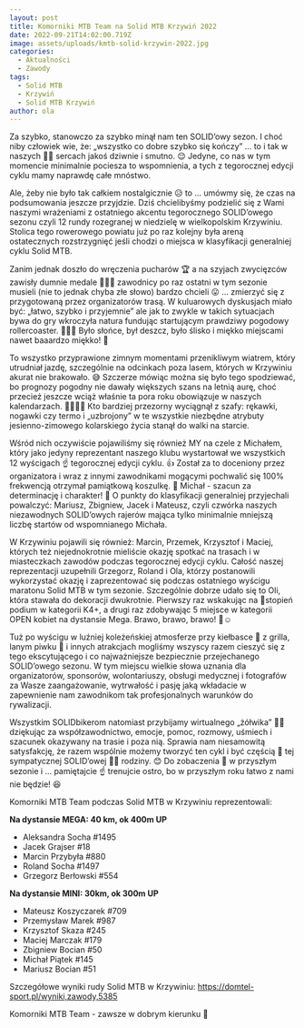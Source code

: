 ```yaml
---
layout: post
title: Komorniki MTB Team na Solid MTB Krzywiń 2022
date: 2022-09-21T14:02:00.719Z
image: assets/uploads/kmtb-solid-krzywin-2022.jpg
categories:
  - Aktualności
  - Zawody
tags:
  - Solid MTB
  - Krzywiń
  - Solid MTB Krzywiń
author: ola
---
```

Za szybko, stanowczo za szybko minął nam ten SOLID’owy sezon. I choć niby człowiek wie, że: „wszystko co dobre szybko się kończy” … to i tak w naszych 💚🖤 sercach jakoś dziwnie i smutno. 😌 Jedyne, co nas w tym momencie minimalnie pociesza to wspomnienia, a tych z tegorocznej edycji cyklu mamy naprawdę całe mnóstwo.
<!--more-->

Ale, żeby nie było tak całkiem nostalgicznie 😥 to … umówmy się, że czas na podsumowania jeszcze przyjdzie. Dziś chcielibyśmy podzielić się z Wami naszymi wrażeniami z ostatniego akcentu tegorocznego SOLID’owego sezonu czyli 12 rundy rozegranej w niedzielę w wielkopolskim Krzywiniu. Stolica tego rowerowego powiatu już po raz kolejny była areną ostatecznych rozstrzygnięć jeśli chodzi o miejsca w klasyfikacji generalniej cyklu Solid MTB. 

Zanim jednak doszło do wręczenia pucharów 🏆 a na szyjach zwycięzców zawisły dumnie medale 🥇🥈🥉 zawodnicy po raz ostatni w tym sezonie musieli (nie to jednak chyba złe słowo) bardzo chcieli 😛 … zmierzyć się z przygotowaną przez organizatorów trasą. W kuluarowych dyskusjach miało być: „łatwo, szybko i przyjemnie” ale jak to zwykle w takich sytuacjach bywa do gry wkroczyła natura fundując startującym prawdziwy pogodowy rollercoaster. 🙆🏻‍♂️ Było słońce, był deszcz, było ślisko i miękko miejscami nawet baaardzo miękko! 😬 

To wszystko przyprawione zimnym momentami przenikliwym wiatrem, który utrudniał jazdę, szczególnie na odcinkach poza lasem, których w Krzywiniu akurat nie brakowało. 😅 Szczerze mówiąc można się było tego spodziewać, bo prognozy pogodny nie dawały większych szans na letnią aurę, choć przecież jeszcze wciąż właśnie ta pora roku obowiązuje w naszych kalendarzach. 🤷🏻‍♂️😏 Kto bardziej przezorny wyciągnął z szafy: rękawki, nogawki czy termo i „uzbrojony” w te wszystkie niezbędne atrybuty jesienno-zimowego kolarskiego życia stanął do walki na starcie. 

Wśród nich oczywiście pojawiliśmy się również MY na czele z Michałem, który jako jedyny reprezentant naszego klubu wystartował we wszystkich 12 wyścigach ☝️ tegorocznej edycji cyklu. 👍 Został za to doceniony przez organizatora i wraz z innymi zawodnikami mogącymi pochwalić się 100% frekwencją otrzymał pamiątkową koszulkę. 👕 Michał - szacun za determinację i charakter!  💪 O punkty do klasyfikacji generalniej przyjechali powalczyć: Mariusz, Zbigniew, Jacek i Mateusz, czyli czwórka naszych niezawodnych SOLID’owych rajerów mająca tylko minimalnie mniejszą liczbę startów od wspomnianego Michała.

W Krzywiniu pojawili się również: Marcin, Przemek, Krzysztof i Maciej, których też niejednokrotnie mieliście okazję spotkać na trasach i w miasteczkach zawodów podczas tegorocznej edycji cyklu. Całość naszej reprezentacji uzupełnili Grzegorz, Roland i Ola, którzy postanowili wykorzystać okazję i zaprezentować się podczas ostatniego wyścigu maratonu Solid MTB w tym sezonie. Szczególnie dobrze udało się to Oli, która stawała do dekoracji dwukrotnie. Pierwszy raz wskakując na 🥉stopień podium w kategorii K4+, a drugi raz zdobywając 5 miejsce w kategorii OPEN kobiet na dystansie Mega. Brawo, brawo, brawo! 👏☺️

Tuż po wyścigu w luźniej koleżeńskiej atmosferze przy kiełbasce 🌭 z grilla, lanym piwku 🍻 i innych atrakcjach mogliśmy wszyscy razem cieszyć się z tego ekscytującego i co najważniejsze bezpiecznie przejechanego SOLID’owego sezonu. W tym miejscu wielkie słowa uznania dla organizatorów, sponsorów, wolontariuszy, obsługi medycznej i fotografów za Wasze zaangażowanie, wytrwałość i pasję jaką wkładacie w zapewnienie nam zawodnikom tak profesjonalnych warunków do rywalizacji. 

Wszystkim SOLIDbikerom natomiast przybijamy wirtualnego „żółwika”  🤜🤛 dziękując za współzawodnictwo, emocje, pomoc, rozmowy, uśmiech i szacunek okazywany na trasie i poza nią. Sprawia nam niesamowitą satysfakcję, że razem wspólnie możemy tworzyć ten cykl i być częścią 🧩 tej sympatycznej SOLID’owej 🚵‍♂️ rodziny. 😊 Do zobaczenia 👋  w przyszłym sezonie i … pamiętajcie ☝️ trenujcie ostro, bo w przyszłym roku łatwo z nami nie będzie! 😆

Komorniki MTB Team podczas Solid MTB w Krzywiniu reprezentowali:

**Na dystansie MEGA: 40 km, ok 400m UP**

* Aleksandra Socha #1495
* Jacek Grajser #18
* Marcin Przybyła #880
* Roland Socha #1497
* Grzegorz Berłowski #554

**Na dystansie MINI: 30km, ok 300m UP**

* Mateusz Koszyczarek #709
* Przemysław Marek #987
* Krzysztof Skaza #245
* Maciej Marczak #179
* Zbigniew Bocian #50
* Michał Piątek #145
* Mariusz Bocian #51

Szczegółowe wyniki rudy Solid MTB w Krzywiniu: <https://domtel-sport.pl/wyniki,zawody,5385>

Komorniki MTB Team - zawsze w dobrym kierunku 🙂